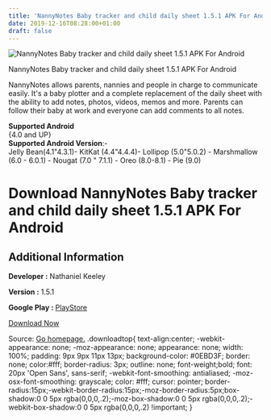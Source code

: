 ```yaml
---
title: 'NannyNotes Baby tracker and child daily sheet 1.5.1 APK For Android'
date: 2019-12-16T08:28:00+01:00
draft: false
---
```


![NannyNotes Baby tracker and child daily sheet 1.5.1 APK For Android](https://i2.wp.com/apkhome.net/wp-content/uploads/2019/11/NannyNotes-Baby-tracker-and-child-daily-sheet-1.5.1.png "NannyNotes Baby tracker and child daily sheet 1.5.1 APK For Android")

  

NannyNotes Baby tracker and child daily sheet 1.5.1 APK For Android

NannyNotes allows parents, nannies and people in charge to communicate easily. It's a baby plotter and a complete replacement of the daily sheet with the ability to add notes, photos, videos, memos and more. Parents can follow their baby at work and everyone can add comments to all notes.

**Supported Android**  
{4.0 and UP}  
**Supported Android Version**:-  
Jelly Bean(4.1"4.3.1)- KitKat (4.4"4.4.4)- Lollipop (5.0"5.0.2) - Marshmallow (6.0 - 6.0.1) - Nougat (7.0 " 7.1.1) - Oreo (8.0-8.1) - Pie (9.0)

Download NannyNotes Baby tracker and child daily sheet 1.5.1 APK For Android
============================================================================

Additional Information
----------------------

**Developer :** Nathaniel Keeley

**Version :** 1.5.1

**Google Play :** [PlayStore](https://play.google.com/store/apps/details?id=net.nannynotes&hl=en)

  

[Download Now](https://store4app.co/post/nannynotes-baby-tracker-and-child-daily-sheet-1-5-1-apk-for-android_1574602619)

  
Source: [Go homepage.](https://store4app.co/post/nannynotes-baby-tracker-and-child-daily-sheet-1-5-1-apk-for-android_1574602619) .downloadtop{ text-align:center; -webkit-appearance: none; -moz-appearance: none; appearance: none; width: 100%; padding: 9px 9px 11px 13px; background-color: #0EBD3F; border: none; color:#fff; border-radius: 3px; outline: none; font-weight;bold; font: 20px 'Open Sans', sans-serif; -webkit-font-smoothing: antialiased; -moz-osx-font-smoothing: grayscale; color: #fff; cursor: pointer; border-radius:15px;-webkit-border-radius:15px;-moz-border-radius:5px;box-shadow:0 0 5px rgba(0,0,0,.2);-moz-box-shadow:0 0 5px rgba(0,0,0,.2);-webkit-box-shadow:0 0 5px rgba(0,0,0,.2) !important; }